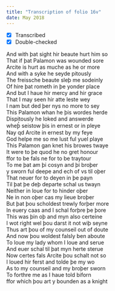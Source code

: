 ```yaml
---
title: "Transcription of folio 16v"
date: May 2018
---
```


- [X] Transcribed
- [X] Double-checked

And with þat sight hir beaute hurt him so  
That if þat Palamon was wounded sore  
Arcite is hurt as muche as he or more  
And with a syke he seyde pitously  
The freissche beaute sleþ me sodeinly  
Of hire þat rometh in þe yonder place  
And but I haue hir mercy and hir grace  
That I may seen hir atte leste wey  
I nam but ded þer nys no more to sey  
This Palamon whan he þis wordes herde  
Dispitously he loked and answerde  
wheþ̔ seistow þis in ernest or in pleye  
Nay qd Arcite in ernest by my feye  
God helpe me so me lust ful yuel playe  
This Palamon gan knet his browes twaye  
It were to þe quod he no gret honour  
ffor to be fals ne for to be traytour  
To me þat am þi cosyn and þi broþer  
y sworn ful deepe and ech of vs til oþer  
That neuer for to deyen in þe payn  
Til þat þe deþ departe schal us twayn  
Neither in loue for to hinder oþer  
Ne in non oþer cas my lieue broþer  
But þat þou scholdest trewly forþer more  
In euery caas and I schal forþre þe þore  
This was þin oþ and myn also certeine  
I wot right wel þou darst it not wiþ seyne  
Thus art þou of my counseil out of doute  
And now þou woldest falsly ben aboute  
To loue my lady whom I loue and serue  
And euer schal til þat myn herte sterue  
Now certes fals Arcite þou schalt not so  
I loued hir ferst and tolde þe my wo  
As to my counseil and my broþer sworn  
To forthre me as I haue told biforn  
ffor which þou art y bounden as a knight  
